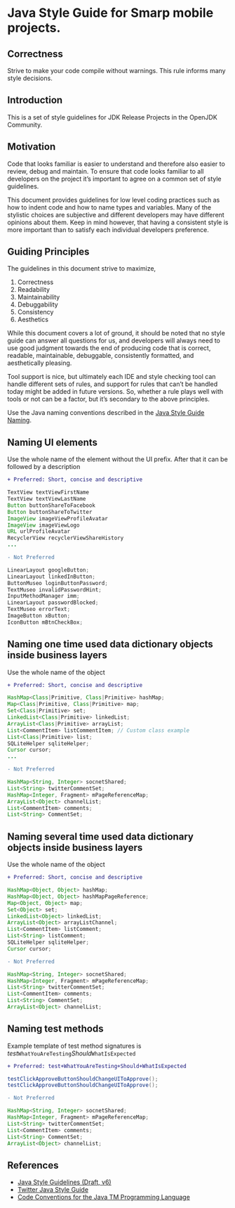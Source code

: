 
# Java Style Guide for Smarp mobile projects.


## Correctness

Strive to make your code compile without warnings. This rule informs many style decisions.


## Introduction

This is a set of style guidelines for JDK Release Projects in the OpenJDK Community.

## Motivation

Code that looks familiar is easier to understand and therefore also easier to review, debug and maintain. To ensure that code looks familiar to all developers on the project it’s important to agree on a common set of style guidelines.

This document provides guidelines for low level coding practices such as how to indent code and how to name types and variables. Many of the stylistic choices are subjective and different developers may have different opinions about them. Keep in mind however, that having a consistent style is more important than to satisfy each individual developers preference.

## Guiding Principles

The guidelines in this document strive to maximize,

1. Correctness
2. Readability
3. Maintainability
4. Debuggability
5. Consistency
6. Aesthetics

While this document covers a lot of ground, it should be noted that no style guide can answer all questions for us, and developers will always need to use good judgment towards the end of producing code that is correct, readable, maintainable, debuggable, consistently formatted, and aesthetically pleasing.

Tool support is nice, but ultimately each IDE and style checking tool can handle different sets of rules, and support for rules that can’t be handled today might be added in future versions. So, whether a rule plays well with tools or not can be a factor, but it’s secondary to the above principles.

Use the Java naming conventions described in the [Java Style Guide Naming](http://cr.openjdk.java.net/~alundblad/styleguide/index-v6.html#toc-naming).

## Naming UI elements

Use the whole name of the element without the UI prefix. After that it can be followed by a description

```diff
+ Preferred: Short, concise and descriptive
```
```java
TextView textViewFirstName
TextView textViewLastName
Button buttonShareToFacebook
Button buttonShareToTwitter
ImageView imageViewProfileAvatar
ImageView imageViewLogo
URL urlProfileAvatar
RecyclerView recyclerViewShareHistory
...
```

```diff
- Not Preferred
```
```java
LinearLayout googleButton;
LinearLayout linkedInButton;
ButtonMuseo loginButtonPassword;
TextMuseo invalidPasswordHint;
InputMethodManager imm;
LinearLayout passwordBlocked;
TextMuseo errorText;
ImageButton xButton;
IconButton mBtnCheckBox;
```

## Naming one time used data dictionary objects inside business layers

Use the whole name of the object

```diff
+ Preferred: Short, concise and descriptive
```
```Java
HashMap<Class|Primitive, Class|Primitive> hashMap;
Map<Class|Primitive, Class|Primitive> map;
Set<Class|Primitive> set;
LinkedList<Class|Primitive> linkedList;
ArrayList<Class|Primitive> arrayList;
List<CommentItem> listCommentItem; // Custom class example
List<Class|Primitive> list;
SQLiteHelper sqliteHelper;
Cursor cursor;
...
```

```diff
- Not Preferred
```
```Java
HashMap<String, Integer> socnetShared;
List<String> twitterCommentSet;
HashMap<Integer, Fragment> mPageReferenceMap;
ArrayList<Object> channelList;
List<CommentItem> comments;
List<String> CommentSet;
```

## Naming several time used data dictionary objects inside business layers

Use the whole name of the object

```diff
+ Preferred: Short, concise and descriptive
```
```Java
HashMap<Object, Object> hashMap;
HashMap<Object, Object> hashMapPageReference;
Map<Object, Object> map;
Set<Object> set;
LinkedList<Object> linkedList;
ArrayList<Object> arrayListChannel;
List<CommentItem> listComment;
List<String> listComment;
SQLiteHelper sqliteHelper;
Cursor cursor;

```

```diff
- Not Preferred
```
```Java
HashMap<String, Integer> socnetShared;
HashMap<Integer, Fragment> mPageReferenceMap;
List<String> twitterCommentSet;
List<CommentItem> comments;
List<String> CommentSet;
ArrayList<Object> channelList;
```
## Naming test methods

Example template of test method signatures is 
*test*`WhatYouAreTesting`*Should*`WhatIsExpected`

```diff
+ Preferred: test+WhatYouAreTesting+Should+WhatIsExpected
```
```Java
testClickApproveButtonShouldChangeUIToApprove();
testClickApproveButtonShouldChangeUIToApprove();

```

```diff
- Not Preferred
```
```Java
HashMap<String, Integer> socnetShared;
HashMap<Integer, Fragment> mPageReferenceMap;
List<String> twitterCommentSet;
List<CommentItem> comments;
List<String> CommentSet;
ArrayList<Object> channelList;
```


## References

* [Java Style Guidelines (Draft, v6)](https://google.github.io/styleguide/javaguide.html)
* [Twitter Java Style Guide](https://github.com/twitter/commons/blob/master/src/java/com/twitter/common/styleguide.md)
* [Code Conventions for the Java TM Programming Language](https://www.oracle.com/technetwork/java/codeconvtoc-136057.html)
